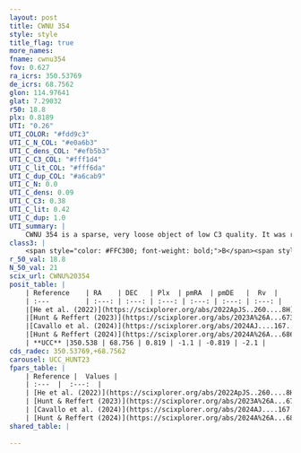 ```yaml
---
layout: post
title: CWNU 354
style: style
title_flag: true
more_names: 
fname: cwnu354
fov: 0.627
ra_icrs: 350.53769
de_icrs: 68.7562
glon: 114.97641
glat: 7.29032
r50: 18.8
plx: 0.8189
UTI: "0.26"
UTI_COLOR: "#fdd9c3"
UTI_C_N_COL: "#e0a6b3"
UTI_C_dens_COL: "#efb5b3"
UTI_C_C3_COL: "#fff1d4"
UTI_C_lit_COL: "#fff6da"
UTI_C_dup_COL: "#a6cab9"
UTI_C_N: 0.0
UTI_C_dens: 0.09
UTI_C_C3: 0.38
UTI_C_lit: 0.42
UTI_C_dup: 1.0
UTI_summary: |
    CWNU 354 is a sparse, very loose object of low C3 quality. It was recently reported in the literature.<br><br><span style="color: #99180f; font-weight: bold;">Warning: </span>contains less than 25 stars with <i>P>0.5</i> estimated.
class3: |
    <span style="color: #FFC300; font-weight: bold;">B</span><span style="color: red; font-weight: bold;">C</span>
r_50_val: 18.8
N_50_val: 21
scix_url: CWNU%20354
posit_table: |
    | Reference    | RA    | DEC   | Plx  | pmRA  | pmDE   |  Rv  |
    | :---         | :---: | :---: | :---: | :---: | :---: | :---: |
    |[He et al. (2022)](https://scixplorer.org/abs/2022ApJS..260....8H) | 350.456 | 68.727 | 0.83 | -1.1 | -0.82 | -- |
    |[Hunt & Reffert (2023)](https://scixplorer.org/abs/2023A%26A...673A.114H) | 350.671 | 68.756 | 0.81 | -1.091 | -0.797 | -- |
    |[Cavallo et al. (2024)](https://scixplorer.org/abs/2024AJ....167...12C) | 350.583 | 68.731 | 0.825 | -- | -- | -- |
    |[Hunt & Reffert (2024)](https://scixplorer.org/abs/2024A%26A...686A..42H) | 350.671 | 68.756 | 0.81 | -1.091 | -0.797 | -- |
    | **UCC** |350.538 | 68.756 | 0.819 | -1.1 | -0.819 | -2.1 | 
cds_radec: 350.53769,+68.7562
carousel: UCC_HUNT23
fpars_table: |
    | Reference |  Values |
    | :---  |  :---:  |
    | [He et al. (2022)](https://scixplorer.org/abs/2022ApJS..260....8H) | `AG=2.2, m-M=9.95, logAge=7.6, Z=0.006` |
    | [Hunt & Reffert (2023)](https://scixplorer.org/abs/2023A%26A...673A.114H) | `AV50=2.744, diffAV50=0.745, MOD50=10.399, logAge50=7.599` |
    | [Cavallo et al. (2024)](https://scixplorer.org/abs/2024AJ....167...12C) | `AV50=2.72, dMod50=10.67, logAge50=6.98, [Fe/H]50=0.36` |
    | [Hunt & Reffert (2024)](https://scixplorer.org/abs/2024A%26A...686A..42H) | `MassJ=56.7517` |
shared_table: |
    
---
```

